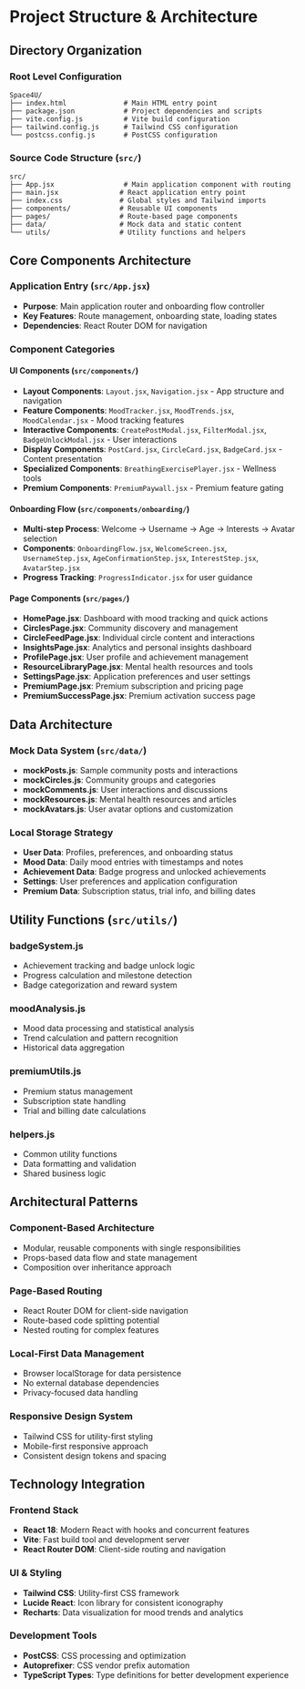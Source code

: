 # Project Structure & Architecture

## Directory Organization

### Root Level Configuration
```
Space4U/
├── index.html              # Main HTML entry point
├── package.json            # Project dependencies and scripts
├── vite.config.js          # Vite build configuration
├── tailwind.config.js      # Tailwind CSS configuration
└── postcss.config.js       # PostCSS configuration
```

### Source Code Structure (`src/`)
```
src/
├── App.jsx                 # Main application component with routing
├── main.jsx               # React application entry point
├── index.css              # Global styles and Tailwind imports
├── components/            # Reusable UI components
├── pages/                 # Route-based page components
├── data/                  # Mock data and static content
└── utils/                 # Utility functions and helpers
```

## Core Components Architecture

### Application Entry (`src/App.jsx`)
- **Purpose**: Main application router and onboarding flow controller
- **Key Features**: Route management, onboarding state, loading states
- **Dependencies**: React Router DOM for navigation

### Component Categories

#### **UI Components (`src/components/`)**
- **Layout Components**: `Layout.jsx`, `Navigation.jsx` - App structure and navigation
- **Feature Components**: `MoodTracker.jsx`, `MoodTrends.jsx`, `MoodCalendar.jsx` - Mood tracking features
- **Interactive Components**: `CreatePostModal.jsx`, `FilterModal.jsx`, `BadgeUnlockModal.jsx` - User interactions
- **Display Components**: `PostCard.jsx`, `CircleCard.jsx`, `BadgeCard.jsx` - Content presentation
- **Specialized Components**: `BreathingExercisePlayer.jsx` - Wellness tools
- **Premium Components**: `PremiumPaywall.jsx` - Premium feature gating

#### **Onboarding Flow (`src/components/onboarding/`)**
- **Multi-step Process**: Welcome → Username → Age → Interests → Avatar selection
- **Components**: `OnboardingFlow.jsx`, `WelcomeScreen.jsx`, `UsernameStep.jsx`, `AgeConfirmationStep.jsx`, `InterestStep.jsx`, `AvatarStep.jsx`
- **Progress Tracking**: `ProgressIndicator.jsx` for user guidance

#### **Page Components (`src/pages/`)**
- **HomePage.jsx**: Dashboard with mood tracking and quick actions
- **CirclesPage.jsx**: Community discovery and management
- **CircleFeedPage.jsx**: Individual circle content and interactions
- **InsightsPage.jsx**: Analytics and personal insights dashboard
- **ProfilePage.jsx**: User profile and achievement management
- **ResourceLibraryPage.jsx**: Mental health resources and tools
- **SettingsPage.jsx**: Application preferences and user settings
- **PremiumPage.jsx**: Premium subscription and pricing page
- **PremiumSuccessPage.jsx**: Premium activation success page

## Data Architecture

### Mock Data System (`src/data/`)
- **mockPosts.js**: Sample community posts and interactions
- **mockCircles.js**: Community groups and categories
- **mockComments.js**: User interactions and discussions
- **mockResources.js**: Mental health resources and articles
- **mockAvatars.js**: User avatar options and customization

### Local Storage Strategy
- **User Data**: Profiles, preferences, and onboarding status
- **Mood Data**: Daily mood entries with timestamps and notes
- **Achievement Data**: Badge progress and unlocked achievements
- **Settings**: User preferences and application configuration
- **Premium Data**: Subscription status, trial info, and billing dates

## Utility Functions (`src/utils/`)

### **badgeSystem.js**
- Achievement tracking and badge unlock logic
- Progress calculation and milestone detection
- Badge categorization and reward system

### **moodAnalysis.js**
- Mood data processing and statistical analysis
- Trend calculation and pattern recognition
- Historical data aggregation

### **premiumUtils.js**
- Premium status management
- Subscription state handling
- Trial and billing date calculations

### **helpers.js**
- Common utility functions
- Data formatting and validation
- Shared business logic

## Architectural Patterns

### **Component-Based Architecture**
- Modular, reusable components with single responsibilities
- Props-based data flow and state management
- Composition over inheritance approach

### **Page-Based Routing**
- React Router DOM for client-side navigation
- Route-based code splitting potential
- Nested routing for complex features

### **Local-First Data Management**
- Browser localStorage for data persistence
- No external database dependencies
- Privacy-focused data handling

### **Responsive Design System**
- Tailwind CSS for utility-first styling
- Mobile-first responsive approach
- Consistent design tokens and spacing

## Technology Integration

### **Frontend Stack**
- **React 18**: Modern React with hooks and concurrent features
- **Vite**: Fast build tool and development server
- **React Router DOM**: Client-side routing and navigation

### **UI & Styling**
- **Tailwind CSS**: Utility-first CSS framework
- **Lucide React**: Icon library for consistent iconography
- **Recharts**: Data visualization for mood trends and analytics

### **Development Tools**
- **PostCSS**: CSS processing and optimization
- **Autoprefixer**: CSS vendor prefix automation
- **TypeScript Types**: Type definitions for better development experience